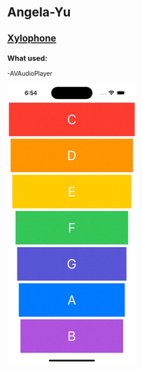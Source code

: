 # Angela-Yu

## [Xylophone](https://github.com/DariiaV/Angela-Yu/tree/main/Xylophone-iOS13-master)
### What used:
-AVAudioPlayer

![](Xylophone-iOS13-master/Xylophone.gif)
